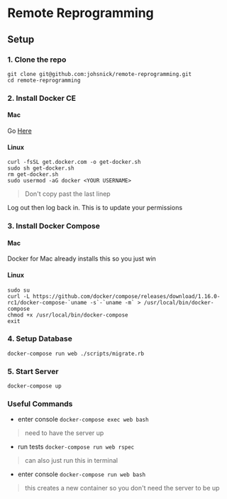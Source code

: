 # Remote Reprogramming
## Setup
### 1. Clone the repo
```
git clone git@github.com:johsnick/remote-reprogramming.git
cd remote-reprogramming
```

### 2. Install Docker CE
#### Mac
Go [Here](https://store.docker.com/editions/community/docker-ce-desktop-mac)
#### Linux
```
curl -fsSL get.docker.com -o get-docker.sh
sudo sh get-docker.sh
rm get-docker.sh
sudo usermod -aG docker <YOUR USERNAME>
```
> Don't copy past the last linep

Log out then log back in. This is to update your permissions

### 3. Install Docker Compose
#### Mac
Docker for Mac already installs this so you just win
#### Linux
```
sudo su
curl -L https://github.com/docker/compose/releases/download/1.16.0-rc1/docker-compose-`uname -s`-`uname -m` > /usr/local/bin/docker-compose
chmod +x /usr/local/bin/docker-compose
exit
```
### 4. Setup Database
`docker-compose run web ./scripts/migrate.rb`
### 5. Start Server
`docker-compose up`

### Useful Commands
* enter console `docker-compose exec web bash`
> need to have the server up

* run tests `docker-compose run web rspec`
> can also just run this in terminal

* enter console `docker-compose run web bash`
> this creates a new container so you don't need the server to be up